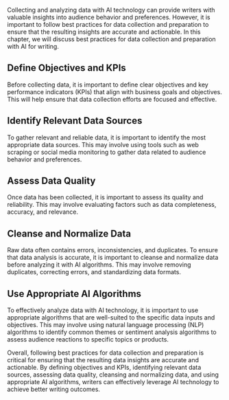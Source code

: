 
Collecting and analyzing data with AI technology can provide writers with valuable insights into audience behavior and preferences. However, it is important to follow best practices for data collection and preparation to ensure that the resulting insights are accurate and actionable. In this chapter, we will discuss best practices for data collection and preparation with AI for writing.

Define Objectives and KPIs
--------------------------

Before collecting data, it is important to define clear objectives and key performance indicators (KPIs) that align with business goals and objectives. This will help ensure that data collection efforts are focused and effective.

Identify Relevant Data Sources
------------------------------

To gather relevant and reliable data, it is important to identify the most appropriate data sources. This may involve using tools such as web scraping or social media monitoring to gather data related to audience behavior and preferences.

Assess Data Quality
-------------------

Once data has been collected, it is important to assess its quality and reliability. This may involve evaluating factors such as data completeness, accuracy, and relevance.

Cleanse and Normalize Data
--------------------------

Raw data often contains errors, inconsistencies, and duplicates. To ensure that data analysis is accurate, it is important to cleanse and normalize data before analyzing it with AI algorithms. This may involve removing duplicates, correcting errors, and standardizing data formats.

Use Appropriate AI Algorithms
-----------------------------

To effectively analyze data with AI technology, it is important to use appropriate algorithms that are well-suited to the specific data inputs and objectives. This may involve using natural language processing (NLP) algorithms to identify common themes or sentiment analysis algorithms to assess audience reactions to specific topics or products.

Overall, following best practices for data collection and preparation is critical for ensuring that the resulting data insights are accurate and actionable. By defining objectives and KPIs, identifying relevant data sources, assessing data quality, cleansing and normalizing data, and using appropriate AI algorithms, writers can effectively leverage AI technology to achieve better writing outcomes.
